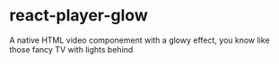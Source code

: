 # react-player-glow

A native HTML video componement with a glowy effect, you know like those fancy TV with lights behind
